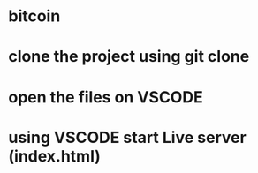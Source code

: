 # bitcoin
# clone the project using git clone
# open the files on VSCODE 
# using VSCODE start Live server (index.html)
